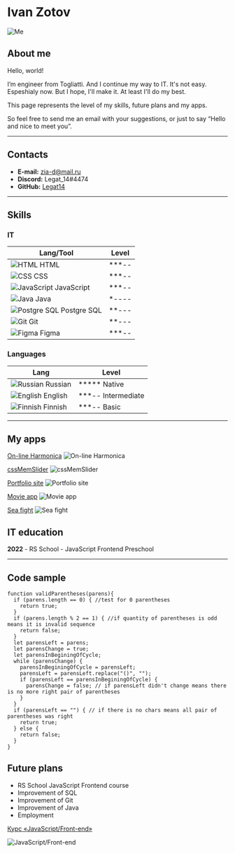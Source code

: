 # Ivan Zotov

![Me](./img/me.png)

## About me

Hello, world!

I’m engineer from Togliatti. And I continue my way to IT. It's not easy. Espeshialy now. But I hope, I'll make it. At least I'll do my best.

This page represents the level of my skills, future plans and my apps.

So feel free to send me an email with your suggestions, or just to say “Hello and nice to meet you”.

*****

## Contacts

* **E-mail:** zia-d@mail.ru
* **Discord:** Legat_14#4474
* **GitHub:** [Legat14](https://github.com/Legat14)

*****

## Skills

### IT

Lang/Tool       | Level
-----------|-----------
![HTML](./img/html.png) HTML | ***--
![CSS](./img/css.png) CSS | ***--
![JavaScript](./img/javascript.png) JavaScript | ***--
![Java](./img/java.png) Java | *----
![Postgre SQL](./img/postgresql.png) Postgre SQL | **---
![Git](./img/git.png) Git | **---
![Figma](./img/figma.png) Figma | ***--

### Languages

Lang       | Level
-----------|-----------
![Russian](./img/flag_ru.png) Russian | ***** Native
![English](./img/flag_en.png) English | ***-- Intermediate
![Finnish](./img/flag_fi.png) Finnish | ***-- Basic

*****

## My apps

[On-line Harmonica](https://legat14.github.io/JS_30_Harp/)
![On-line Harmonica](./img/on-line_harmonica.jpg)

[cssMemSlider](https://legat14.github.io/cssMemSlider/index.html)
![cssMemSlider](./img/cssMemSlider.jpg)

[Portfolio site](https://legat14.github.io/portfolio/)
![Portfolio site](./img/portfolio.jpg)

[Movie app](https://legat14.github.io/movie_app/)
![Movie app](./img/movie_app.jpg)

[Sea fight](https://legat14.github.io/sea_fight/)
![Sea fight](./img/sea_fight.jpg)

## IT education

**2022** - RS School - JavaScript Frontend Preschool

*****

## Code sample

```
function validParentheses(parens){
  if (parens.length == 0) { //test for 0 parentheses
    return true;
  }
  if (parens.length % 2 == 1) { //if quantity of parentheses is odd means it is invalid sequence
    return false;
  }
  let parensLeft = parens;
  let parensChange = true;
  let parensInBeginingOfCycle;
  while (parensChange) {
    parensInBeginingOfCycle = parensLeft;
    parensLeft = parensLeft.replace("()", "");
    if (parensLeft == parensInBeginingOfCycle) {
      parensChange = false; // if parensLeft didn't change means there is no more right pair of parentheses
    }
  }
  if (parensLeft == "") { // if there is no chars means all pair of parentheses was right
    return true;
  } else {
    return false;
  }
}
```

## Future plans

* RS School JavaScript Frontend course
* Improvement of SQL
* Improvement of Git
* Improvement of Java
* Employment

[Курс «JavaScript/Front-end»](https://rs.school/js/)

![JavaScript/Front-end](./img/rs_school_js.png)